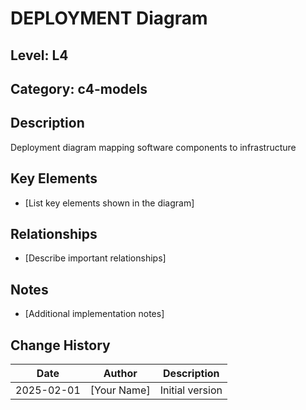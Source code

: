 ﻿# DEPLOYMENT Diagram

## Level: L4
## Category: c4-models

## Description
Deployment diagram mapping software components to infrastructure

## Key Elements
- [List key elements shown in the diagram]

## Relationships
- [Describe important relationships]

## Notes
- [Additional implementation notes]

## Change History
| Date | Author | Description |
|------|--------|-------------|
| 2025-02-01 | [Your Name] | Initial version |
